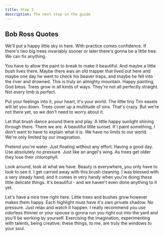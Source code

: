 ```yaml
---
title: Step 2
description: The next step in the guide
---
```


## Bob Ross Quotes

We'll put a happy little sky in here. With practice comes confidence.
If there's two big trees invariably sooner or later there's gonna be a little tree. We can fix anything.

You have to allow the paint to break to make it beautiful. And maybe a little bush lives there.
Maybe there was an old trapper that lived out here and maybe one day he went to check his beaver traps, and maybe he fell into the river and drowned.
This is truly an almighty mountain. Happy painting, God bless. Trees grow in all kinds of ways. They're not all perfectly straight. Not every limb is perfect.

Put your feelings into it, your heart, it's your world. The little tiny Tim easels will let you down.
Trees cover up a multitude of sins. That's crazy. But we're not there yet, so we don't need to worry about it.

Let that brush dance around there and play. A little happy sunlight shining through there.
There we are. A beautiful little sunset. If I paint something, I don't want to have to explain what it is.
We have no limits to our world. We're only limited by our imagination.

Pretend you're water. Just floating without any effort. Having a good day. Use absolutely no pressure.
Just like an angel's wing. As trees get older they lose their chlorophyll.

Look around, look at what we have. Beauty is everywhere, you only have to look to see it. I get carried away with this brush cleaning.
I was blessed with a very steady hand; and it comes in very handy when you're doing these little delicate things.
It's beautiful - and we haven't even done anything to it yet.

Let's have a nice tree right here. Little trees and bushes grow however makes them happy.
Each highlight must have it's own private shadow. No pressure. Just relax and watch it happen.
I really recommend you use odorless thinner or your spouse is gonna run you right out into the yard and you'll be working by yourself.
Exercising the imagination, experimenting with talents, being creative; these things, to me, are truly the windows to your soul.
